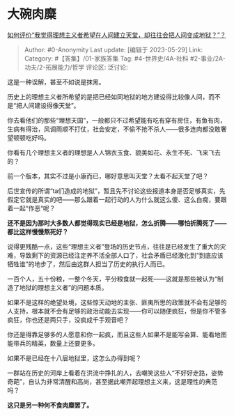 # 大碗肉糜
[如何评价“我觉得理想主义者希望在人间建立天堂，却往往会把人间变成地狱？”？](https://www.zhihu.com/question/601183213/answer/3050316393)

> Author: #0-Anonymity
> Last update: [编辑于 2023-05-29]
> Link:
> Category: #【答集】/01-家族答集 
> Tag: #4-世界史/4A-社科 #2-事业/2A-功夫/2-拓展能力/哲学
> 评论区:
> 泛讨论:

这是一种误解，甚至不如说是抹黑。

历史上的理想主义者所希望的是把已经如同地狱的地方建设得比较像人间，而不是“把人间建设得像天堂”。

你去看他们的那些“理想天国”，一般都只不过希望能有吃有穿有房住，有鱼有肉，生病有得治，风调雨顺不打仗，社会安定，不偷不抢不杀人——很多连肉都没敢奢望顿顿吃好吗。

你看有几个理想主义者的理想是人人锦衣玉食、貌美如花、永生不死、飞来飞去的？

前一个版本，其实不过是小康而已，哪好意思叫天堂？太看不起天堂了吧？

后世宣传的所谓“ta们造成的地狱”，暂且先不讨论这些报道本身是否足够真实，先假定它就是真实的吧——那么跟着一起行动的人为什么就这么傻、这么白痴，要跟着一起“作恶“呢？

**还不是因为那时大多数人都觉得现实已经是地狱，怎么折腾——哪怕折腾死了——都比这样慢慢熬死好？**

说得更残酷一点，这些“理想主义者”登场的历史节点，往往是已经发生了重大的灾难，导致剩下的资源已经注定养不活全部人口了，社会矛盾已经激化到“到底应该牺牲谁”的地步了，然后由这群人担当了历史的执行人而已。

一百个人，五十份粮，一整个冬天，平分粮食就一起死——这就是那些被认为“制造了地狱的理想主义者”的问题本质。

如果不是这样的绝望处境，这些惊天动地的主张、匪夷所思的政策就不会有足够的人支持，根本就不会有足够的政治动能去实现——你可以随便疯狂，但是你不管多疯狂，你也还是两只手，没疯成千手观音吧？

你还是得靠足够多的人愿意和你一起疯，而且这些人如果不是能写会算、能看地图能带兵的精英，数量上还要更多。

如果不是已经在十八层地狱里，这怎么办得到呢？

一群站在历史的河岸上看着在洪流中挣扎的人，去嘲笑这些人“不好好走路，姿势奇葩”，自认为非常清醒和高尚，甚至据此嘲弄起理想主义来，这是理性的典范吗？

**这只是另一种何不食肉糜罢了。**
